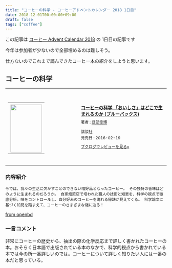 ```yaml
---
title: "コーヒーの科学 - コーヒーアドベントカレンダー 2018 1日目"
date: 2018-12-01T00:00:00+09:00
draft: false
tags: ["coffee"]
---
```


この記事は [コーヒー Advent Calendar 2018](https://adventar.org/calendars/3204) の 1日目の記事です

今年は参加者が少ないので全部埋めるのは難しそう。

仕方ないのでこれまで読んできたコーヒー本の紹介をしようと思います。

## コーヒーの科学

<div class="booklog_html"><table><tr><td class="booklog_html_image"><div style="background:url(https://booklog.jp/common/buildhtml/wood/images/top.gif) no-repeat right;width:200px;height:25px;"></div><table cellpadding="0" cellspacing="0" border="0" width="200"><tr><td background="https://booklog.jp/common/buildhtml/wood/images/main.gif" height="160" style="vertical-align:bottom;text-align:center;line-height:0;"><a href="https://www.amazon.co.jp/%E3%82%B3%E3%83%BC%E3%83%92%E3%83%BC%E3%81%AE%E7%A7%91%E5%AD%A6-%E3%80%8C%E3%81%8A%E3%81%84%E3%81%97%E3%81%95%E3%80%8D%E3%81%AF%E3%81%A9%E3%81%93%E3%81%A7%E7%94%9F%E3%81%BE%E3%82%8C%E3%82%8B%E3%81%AE%E3%81%8B-%E3%83%96%E3%83%AB%E3%83%BC%E3%83%90%E3%83%83%E3%82%AF%E3%82%B9-%E6%97%A6%E9%83%A8-%E5%B9%B8%E5%8D%9A/dp/4062579561?SubscriptionId=0AVSM5SVKRWTFMG7ZR82&tag=gennei-22&linkCode=xm2&camp=2025&creative=165953&creativeASIN=4062579561" target="_blank"><img src="https://images-fe.ssl-images-amazon.com/images/I/41ybunZpYlL._SL160_.jpg" width="98" height="150" style="border:0;border-radius:0;" /></a></td></tr></table><div style="background:url(https://booklog.jp/common/buildhtml/wood/images/bottom.gif) no-repeat;width:200px;height:15px;"></div></td><td class="booklog_html_info" style="padding-left:20px;"><div class="booklog_html_title" style="margin-bottom:10px;font-size:14px;font-weight:bold;"><a href="https://www.amazon.co.jp/%E3%82%B3%E3%83%BC%E3%83%92%E3%83%BC%E3%81%AE%E7%A7%91%E5%AD%A6-%E3%80%8C%E3%81%8A%E3%81%84%E3%81%97%E3%81%95%E3%80%8D%E3%81%AF%E3%81%A9%E3%81%93%E3%81%A7%E7%94%9F%E3%81%BE%E3%82%8C%E3%82%8B%E3%81%AE%E3%81%8B-%E3%83%96%E3%83%AB%E3%83%BC%E3%83%90%E3%83%83%E3%82%AF%E3%82%B9-%E6%97%A6%E9%83%A8-%E5%B9%B8%E5%8D%9A/dp/4062579561?SubscriptionId=0AVSM5SVKRWTFMG7ZR82&tag=gennei-22&linkCode=xm2&camp=2025&creative=165953&creativeASIN=4062579561" target="_blank">コーヒーの科学 「おいしさ」はどこで生まれるのか (ブルーバックス)</a></div><div style="margin-bottom:10px;"><div class="booklog_html_author" style="margin-bottom:15px;font-size:12px;line-height:1.2em">著者 : <a href="https://booklog.jp/author/%E6%97%A6%E9%83%A8%E5%B9%B8%E5%8D%9A" target="_blank">旦部幸博</a></div><div class="booklog_html_manufacturer" style="margin-bottom:5px;font-size:12px;line-height:1.2em">講談社</div><div class="booklog_html_release" style="font-size:12px;line-height:1.2em">発売日 : 2016-02-19</div></div><div class="booklog_html_link_amazon"><a href="https://booklog.jp/item/1/4062579561" style="font-size:12px;" target="_blank">ブクログでレビューを見る»</a></div></td></tr></table></div>

### 内容紹介
```
今では、我々の生活に欠かすことのできない嗜好品となったコーヒー。 その独特の香味はどのように生まれるのだろうか。 自家焙煎店で培われた職人の技術と知恵を、科学の視点で徹底分析。味をコントロールし、自分好みのコーヒーを淹れる秘訣が見えてくる。 科学論文に基づく知見を踏まえて、コーヒーのさまざまな謎に迫る！
```
[from openbd](https://api.openbd.jp/v1/get?isbn=9784062579568)

### 一言コメント
非常にコーヒーの歴史から、抽出の際の化学反応まで詳しく書かれたコーヒーの本。おそらく日本語で出版されている本のなかで、科学的視点から書かれている本では今の所一番詳しいのでは。コーヒーについて詳しく知りたい人には一番の本だと思っている。